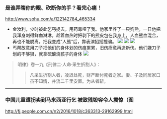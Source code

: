 ### 是谁弄瞎你的眼、砍断你的手？看完心痛！
http://www.sohu.com/a/122142784_465334
- 金汝利，少时被此乞丐捉去，用药毒哑了我。他家里养了一只狗熊，一日他把我浑身刺得鲜血淋淋，趁着血热时把剥下的熊皮包在我身上，人血熊血混合，再也不能脱离。把我变成“人熊”后，靠表演招摇撞骗。
![](http://img.mp.itc.cn/upload/20161221/42dd95726d8a4b83b1d823c46b21e811_th.jpeg)
![](http://img.mp.itc.cn/upload/20161221/1ce0e216d3cd4373936cb665f00eb0e6_th.jpeg)
![](http://img.mp.itc.cn/upload/20161221/ef29100e564f4d06bdc9f1d3e0b5b855_th.jpeg)
- 丐帮故意用刀子把他们的身体划的伤痕累累，旧伤痊愈再造新伤。他们嫌刀子划的不够狠，就拿硫酸烧孩子的身体
![](http://img.mp.itc.cn/upload/20161221/c941094a647b460392b8310d5a9213db_th.jpeg)
>明律》卷一九《刑律二·人命·采生折割人》：
>>凡采生折割人者，凌迟处死，财产断付死者之家。妻、子及同居家口虽不知情，并流二千里安置。为从者斩。
---
### 中国儿童遭拐卖到马来西亚行乞 被致残毁容令人震惊（图
http://fj.people.com.cn/n2/2016/1018/c363313-29162999.html